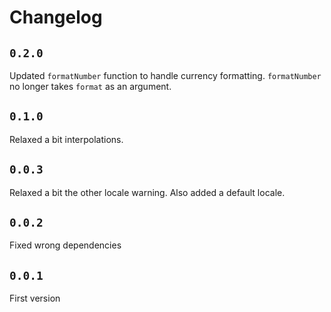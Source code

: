 # Changelog

## `0.2.0`

Updated `formatNumber` function to handle currency formatting.
`formatNumber` no longer takes `format` as an argument.

## `0.1.0`

Relaxed a bit interpolations.

## `0.0.3`

Relaxed a bit the other locale warning.
Also added a default locale.

## `0.0.2`

Fixed wrong dependencies

## `0.0.1`

First version
